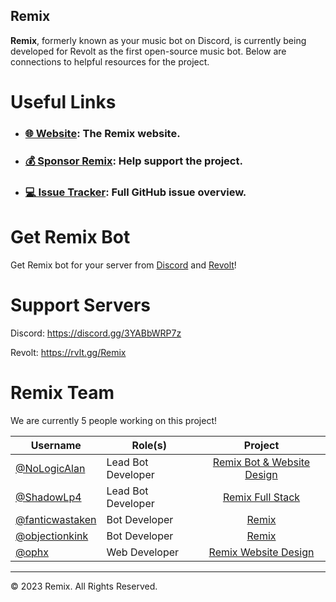## Remix

**Remix**, formerly known as your music bot on Discord, is currently being developed for Revolt as the first open-source music bot. Below are connections to helpful resources for the project.

# Useful Links

- ### [🌐 Website](https://remix.fairuse.org): The Remix website.
- ### [💰 Sponsor Remix](https://github.com/sponsors/remix-bot): Help support the project.
- ### [💻 Issue Tracker](https://github.com/orgs/remix-bot/projects/1/views/1): Full GitHub issue overview.

# Get Remix Bot

Get Remix bot for your server from [Discord](https://discord.com/oauth2/authorize?client_id=808897601582923806&permissions=2184236096&scope=applications.commands%20bot) and [Revolt](https://app.revolt.chat/bot/01FVB28WQ9JHMWK8K7RD0F0VCW)!

# Support Servers

Discord: https://discord.gg/3YABbWRP7z

Revolt: https://rvlt.gg/Remix

# Remix Team

We are currently 5 people working on this project!

|Username|Role(s)|Project|
|---|---|:-:|
|[@NoLogicAlan](https://github.com/NoLogicAlan)|Lead Bot Developer|[Remix Bot & Website Design](https://github.com/remix-bot/revolt)|
|[@ShadowLp4](https://github.com/ShadowLp174)|Lead Bot Developer|[Remix Full Stack](https://github.com/remix-bot/revolt)|
|[@fanticwastaken](https://github.com/fanticwastaken)|Bot Developer|[Remix](https://github.com/remix-bot/revolt)|
|[@objectionkink](https://github.com/objectionkink)|Bot Developer|[Remix](https://github.com/remix-bot/revolt)|
|[@ophx](https://github.com/ophx)|Web Developer|[Remix Website Design](https://github.com/remix-bot/revolt/tree/main/dashboard)|

---

&copy; 2023 Remix. All Rights Reserved.

